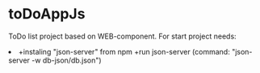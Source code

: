 # toDoAppJs
ToDo list project based on WEB-component.
For start project needs:
<li>
+instaling "json-server" from npm
+run json-server (command: "json-server  -w db-json/db.json")
